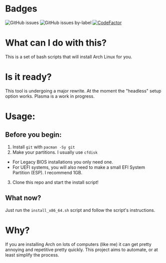 # Badges
![GitHub issues](https://img.shields.io/github/issues/satcom886/arch-install)
![GitHub issues by-label](https://img.shields.io/github/issues/satcom886/arch-install/bug?label=bugs)
[![CodeFactor](https://www.codefactor.io/repository/github/satcom886/arch-install/badge)](https://www.codefactor.io/repository/github/satcom886/arch-install)
# What can I do with this?
This is a set of bash scripts that will install Arch Linux for you.
# Is it ready?
This tool is undergoing a major rewrite. At the moment the "headless" setup option works. Plasma is a work in progress.
# Usage:
## Before you begin:
1. Install `git` with `pacman -Sy git`
1. Make your partitions. I usually use `cfdisk`
 - For Legacy BIOS installations you only need one.
 - For UEFI systems, you will also need to make a small EFI System Partition (ESP). I recommend 1GB.
3. Clone this repo and start the install script!
## What now?
Just run the `install_x86_64.sh` script and follow the script's instructions.
# Why?
If you are installing Arch on lots of computers (like me) it can get pretty annoying and repetitive pretty quickly. This project aims to automate, or at least simplify the process.